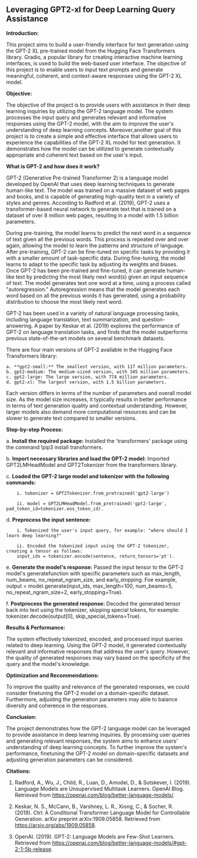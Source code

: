 ## Leveraging GPT2-xl for Deep Learning Query Assistance

**Introduction:**

This project aims to build a user-friendly interface for text generation using the GPT-2 XL pre-trained model from the Hugging Face Transformers library. Gradio, a popular library for creating interactive machine learning interfaces, is used to build the web-based user interface. The objective of this project is to enable users to input text prompts and generate meaningful, coherent, and context-aware responses using the GPT-2 XL model.


**Objective:**

The objective of the project is to provide users with assistance in their deep learning inquiries by utilizing the GPT-2 language model. The system processes the input query and generates relevant and informative responses using the GPT-2 model, with the aim to improve the user's understanding of deep learning concepts. Moreover,another goal of this project is to create a simple and effective interface that allows users to experience the capabilities of the GPT-2 XL model for text generation. It demonstrates how the model can be utilized to generate contextually appropriate and coherent text based on the user's input.

**What is GPT-2 and how does it work?**

  GPT-2 (Generative Pre-trained Transformer 2) is a language model developed by OpenAI that uses deep learning techniques to generate human-like text. The model was trained on a massive dataset of web pages and books, and is capable of generating high-quality text in a variety of styles and genres. According to Radford et al. (2019), GPT-2 uses a transformer-based neural network to generate text that is trained on a dataset of over 8 million web pages, resulting in a model with 1.5 billion parameters. 
  
  During pre-training, the model learns to predict the next word in a sequence of text given all the previous words. This process is repeated over and over again, allowing the model to learn the patterns and structure of language. After pre-training, GPT-2 can be fine-tuned on specific tasks by providing it with a smaller amount of task-specific data. During fine-tuning, the model learns to adapt to the specific task by adjusting its weights and biases. Once GPT-2 has been pre-trained and fine-tuned, it can generate human-like text by predicting the most likely next word(s) given an input sequence of text. The model generates text one word at a time, using a process called "autoregression." Autoregression means that the model generates each word based on all the previous words it has generated, using a probability distribution to choose the most likely next word. 
  
  GPT-2 has been used in a variety of natural language processing tasks, including language translation, text summarization, and question-answering. A paper by Keskar et al. (2019) explores the performance of GPT-2 on language translation tasks, and finds that the model outperforms previous state-of-the-art models on several benchmark datasets.
  
  There are four main versions of GPT-2 available in the Hugging Face Transformers library:
  
    a. **gpt2-small:** The smallest version, with 117 million parameters.
    b. gpt2-medium: The medium-sized version, with 345 million parameters.
    c. gpt2-large: The large version, with 774 million parameters.
    d. gpt2-xl: The largest version, with 1.5 billion parameters.
    
Each version differs in terms of the number of parameters and overall model size. As the model size increases, it typically results in better performance in terms of text generation quality and contextual understanding. However, larger models also demand more computational resources and can be slower to generate text compared to smaller versions.
  
**Step-by-step Process:**

  a. **Install the required package:** Installed the 'transformers' package using the command !pip3 install transformers.

  b. **Import necessary libraries and load the GPT-2 model:** Imported GPT2LMHeadModel and GPT2Tokenizer from the transformers library.

  c. **Loaded the GPT-2 large model and tokenizer with the following commands:**
  
        i. tokenizer = GPT2Tokenizer.from_pretrained('gpt2-large')
        
        ii. model = GPT2LMHeadModel.from_pretrained('gpt2-large', pad_token_id=tokenizer.eos_token_id).
  
  d. **Preprocess the input sentence:** 
  
        i. Tokenized the user's input query, for example: "where should I learn deep learning?" 
        
        ii. Encoded the tokenized input using the GPT-2 tokenizer, creating a tensor as follows:
        input_ids = tokenizer.encode(sentence, return_tensors='pt').
        
  e. **Generate the model's response:** Passed the input tensor to the GPT-2 model's generatefunction with specific parameters such as max_length, num_beams, no_repeat_ngram_size, and early_stopping.
  Foe example, output = model.generate(input_ids, max_length=100, num_beams=5, no_repeat_ngram_size=2, early_stopping=True).

  f. **Postprocess the generated response:** Decoded the generated tensor back into text using the tokenizer, skipping special tokens, for example: tokenizer.decode(output[0], skip_special_tokens=True).

**Results & Performance:**

The system effectively tokenized, encoded, and processed input queries related to deep learning. Using the GPT-2 model, it generated contextually relevant and informative responses that address the user's query. However, the quality of generated responses may vary based on the specificity of the query and the model's knowledge.

**Optimization and Recommendations:**

To improve the quality and relevance of the generated responses, we could consider finetuning the GPT-2 model on a domain-specific dataset. Furthermore, adjusting the generation parameters may able to balance diversity and coherence in the responses.

**Conclusion:**

The project demonstrates how the GPT-2 language model can be leveraged to provide assistance in deep learning inquiries. By processing user queries and generating relevant responses, the system aims to enhance users' understanding of deep learning concepts. To further improve the system's performance, finetuning the GPT-2 model on domain-specific datasets and adjusting generation parameters can be considered.

**Citations:**

1. Radford, A., Wu, J., Child, R., Luan, D., Amodei, D., & Sutskever, I. (2019). Language Models are Unsupervised Multitask Learners. OpenAI Blog. Retrieved from https://openai.com/blog/better-language-models/.

2. Keskar, N. S., McCann, B., Varshney, L. R., Xiong, C., & Socher, R. (2019). Ctrl: A Conditional Transformer Language Model for Controllable Generation. arXiv preprint arXiv:1909.05858. Retrieved from https://arxiv.org/abs/1909.05858.

3. OpenAI. (2019). GPT-2: Language Models are Few-Shot Learners. Retrieved from https://openai.com/blog/better-language-models/#gpt-2-1-5b-release.
